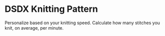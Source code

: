 # DSDX Knitting Pattern

Personalize based on your knitting speed. Calculate how many stitches you knit, on average, per minute.
